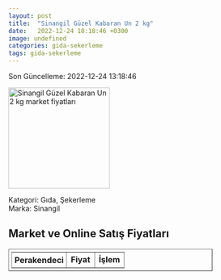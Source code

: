 ```yaml
---
layout: post
title:  "Sinangil Güzel Kabaran Un 2 kg"
date:   2022-12-24 10:18:46 +0300
image: undefined
categories: gida-sekerleme
tags: gida-sekerleme
---
```


Son Güncelleme: 2022-12-24 13:18:46

<img src="undefined" width="200" alt="Sinangil Güzel Kabaran Un 2 kg market fiyatları" />

Kategori: Gıda, Şekerleme
<br />
Marka: Sinangil

<h2>Market ve Online Satış Fiyatları</h2>

<table border="1" style="padding: 5px;width:80%;">
  <tr>
    <td style="padding: 5px;"><strong>Perakendeci</strong></td>
    <td><strong>Fiyat</strong></td>
    <td><strong>İşlem</strong></td>
  </tr>
  
</table>
